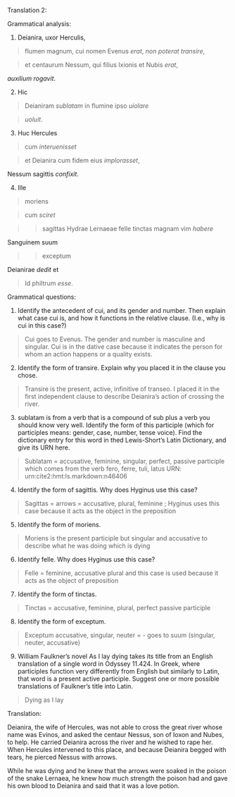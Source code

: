 Translation 2:

Grammatical analysis:

1. Deianira, uxor Herculis, 

>flumen magnum, cui nomen Evenus *erat*, *non poterat transire*, 

>et centaurum Nessum, qui filius Ixionis et Nubis *erat*, 

*auxilium rogavit*.

2. Hic

>Deianiram *sublatam* in flumine ipso *uiolare* 

>*uoluit*.

3. Huc Hercules

>cum *interuenisset* 

>et Deianira cum fidem eius *implorasset*, 

Nessum sagittis *confixit*.

4. Ille 

>moriens

>cum *sciret*

>>sagittas Hydrae Lernaeae felle tinctas magnam vim *habere*

Sanguinem suum

>>exceptum

Deianirae *dedit* et

>Id philtrum *esse*.

Grammatical questions:

1. Identify the antecedent of cui, and its gender and number. Then explain what case cui is, and how it functions in the relative clause. (I.e., why is cui in this case?)

>Cui goes to Evenus. The gender and number is masculine and singular. Cui is in the dative case because it indicates the person for whom an action happens or a quality exists.

2. Identify the form of transire. Explain why you placed it in the clause you chose.

>Transire is the present, active, infinitive of transeo. I placed it in the first independent clause to describe Deianira’s action of crossing the river.

3. sublatam is from a verb that is a compound of sub plus a verb you should know very well. Identify the form of this participle (which for participles means: gender, case, number, tense voice). Find the dictionary entry for this word in thed Lewis-Short’s Latin Dictionary, and give its URN here.

>Sublatam = accusative, feminine, singular, perfect, passive participle which comes from the verb fero, ferre, tuli, latus URN: urn:cite2:hmt:ls.markdown:n46406

4. Identify the form of sagittis. Why does Hyginus use this case?

>Sagittas = arrows = accusative, plural, feminine ; Hyginus uses this case because it acts as the object in the preposition 

5. Identify the form of moriens.

>Moriens is the present participle but singular and accusative to describe what he was doing which is dying 

6. Identify felle. Why does Hyginus use this case?

>Felle = feminine, accusative plural and this case is used because it acts as the object of preposition 

7. Identify the form of tinctas.

>Tinctas = accusative, feminine, plural, perfect passive participle 

8. Identify the form of exceptum.

>Exceptum accusative, singular, neuter = - goes to suum (singular, neuter, accusative) 

9. William Faulkner’s novel As I lay dying takes its title from an English translation of a single word in Odyssey 11.424. In Greek, where participles function very differently from English but similarly to Latin, that word is a present active participle. Suggest one or more possible translations of Faulkner’s title into Latin.

>Dying as I lay
 

Translation:

Deianira, the wife of Hercules, was not able to cross the great river whose name was Evinos, and asked the centaur Nessus, son of Ioxon and Nubes, to help. He carried Deianira across the river and he wished to rape her. When Hercules intervened to this place, and because Deianira begged with tears, he pierced Nessus with arrows. 

While he was dying and he knew that the arrows were soaked in the poison of the snake Lernaea, he knew how much strength the poison had and gave his own blood to Deianira and said that it was a love potion.





